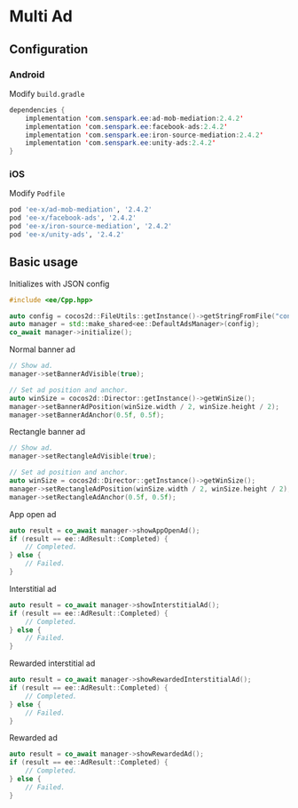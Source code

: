 # Multi Ad
## Configuration
### Android
Modify `build.gradle`
```java
dependencies {
    implementation 'com.senspark.ee:ad-mob-mediation:2.4.2'
    implementation 'com.senspark.ee:facebook-ads:2.4.2'
    implementation 'com.senspark.ee:iron-source-mediation:2.4.2'
    implementation 'com.senspark.ee:unity-ads:2.4.2'
}
```

### iOS
Modify `Podfile`
```ruby
pod 'ee-x/ad-mob-mediation', '2.4.2'
pod 'ee-x/facebook-ads', '2.4.2'
pod 'ee-x/iron-source-mediation', '2.4.2'
pod 'ee-x/unity-ads', '2.4.2'
```

## Basic usage
Initializes with JSON config
```cpp
#include <ee/Cpp.hpp>

auto config = cocos2d::FileUtils::getInstance()->getStringFromFile("config_path");
auto manager = std::make_shared<ee::DefaultAdsManager>(config);
co_await manager->initialize();
```

Normal banner ad
```cpp
// Show ad.
manager->setBannerAdVisible(true);

// Set ad position and anchor.
auto winSize = cocos2d::Director::getInstance()->getWinSize();
manager->setBannerAdPosition(winSize.width / 2, winSize.height / 2);
manager->setBannerAdAnchor(0.5f, 0.5f);
```

Rectangle banner ad
```cpp
// Show ad.
manager->setRectangleAdVisible(true);

// Set ad position and anchor.
auto winSize = cocos2d::Director::getInstance()->getWinSize();
manager->setRectangleAdPosition(winSize.width / 2, winSize.height / 2);
manager->setRectangleAdAnchor(0.5f, 0.5f);
```

App open ad
```cpp
auto result = co_await manager->showAppOpenAd();
if (result == ee::AdResult::Completed) {
    // Completed.
} else {
    // Failed.
}
```

Interstitial ad
```cpp
auto result = co_await manager->showInterstitialAd();
if (result == ee::AdResult::Completed) {
    // Completed.
} else {
    // Failed.
}
```

Rewarded interstitial ad
```cpp
auto result = co_await manager->showRewardedInterstitialAd();
if (result == ee::AdResult::Completed) {
    // Completed.
} else {
    // Failed.
}
```

Rewarded ad
```cpp
auto result = co_await manager->showRewardedAd();
if (result == ee::AdResult::Completed) {
    // Completed.
} else {
    // Failed.
}
```